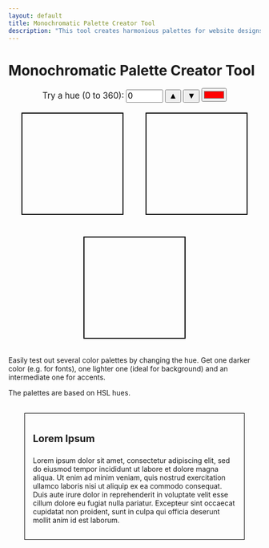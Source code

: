 ```yaml
---
layout: default
title: Monochromatic Palette Creator Tool
description: "This tool creates harmonious palettes for website designs and front-end development. Quickly test out many palettes and see them in mock website."
---
```

<style>
  .colorSquare {
    width: 200px;
    height: 200px;
    margin: 20px;
    border: 2px solid black;
    display: inline-block;
  }

  .contentBox {
    margin:32px;
    padding: 16px;
    border: 1px solid black;
  }
</style>
  <h1>Monochromatic Palette Creator Tool</h1>
  
  <div style="text-align:center;">
  <label for="hue" style="font-size:1.2em">Try a hue (0 to 360):</label>
  <input type="number" id="hue" value="0" min="0" max="360" style="font-size:1.2em">
  <button onclick="increment('hue')" style="font-size:1.2em">▲</button>
  <button onclick="decrement('hue')" style="font-size:1.2em">▼</button>
  <input type="color" value="#ff0000" id="rawColorInput" />
  <br>
  
  <div id="colorSquare" class="colorSquare"></div>
  <div id="darkColorSquare" class="colorSquare"></div>
  <div id="accentColorSquare" class="colorSquare"></div>
  </div>

  <p>Easily test out several color palettes by changing the hue. Get one darker color (e.g. for fonts), one lighter one (ideal for background) and an intermediate one for accents.</p>
  <p>The palettes are based on HSL hues.</p>

  <div id='theDiv' class="contentBox">
    <p id="theH2" style="font-weight:700;font-size:1.4em;line-height:1.5;">Lorem Ipsum</p>
    <p id="theP">Lorem ipsum dolor sit amet, consectetur adipiscing elit, sed do eiusmod tempor incididunt ut labore et dolore magna aliqua. Ut enim ad minim veniam, quis nostrud exercitation ullamco laboris nisi ut aliquip ex ea commodo consequat. Duis aute irure dolor in reprehenderit in voluptate velit esse cillum dolore eu fugiat nulla pariatur. Excepteur sint occaecat cupidatat non proident, sunt in culpa qui officia deserunt mollit anim id est laborum.</p>
  </div>
  
  <script>
    const colorSquare = document.getElementById('colorSquare');
    const accentColorSquare = document.getElementById('accentColorSquare');
    const darkColorSquare = document.getElementById('darkColorSquare');
    const hueInput = document.getElementById('hue');
    const colorPicker = document.getElementById('rawColorInput');
    

    function updateColor() {
      const hue = hueInput.value;

      const baseColor = `hsl(${hue}, 70%, 50%)`;
      const darkColor = `hsl(${hue}, 80%, 10%)`;
      const lightColor = `hsl(${hue}, 70%, 95%)`;

      colorSquare.style.backgroundColor = baseColor;
      darkColorSquare.style.backgroundColor = darkColor;
      accentColorSquare.style.backgroundColor = lightColor;

      const theDiv = document.getElementById('theDiv');
      const theH2 = document.getElementById('theH2');
      const theP = document.getElementById('theP');
      theDiv.style.backgroundColor = lightColor;
      theH2.style.color = baseColor;
      theP.style.color = darkColor;
    }

    function increment(property) {
      const input = document.getElementById(property);
      let value = parseInt(input.value);
      if (value < parseInt(input.max) - 10) {
        value+=10;
        input.value = value;
        updateColor();
      }
    }

    function decrement(property) {
      const input = document.getElementById(property);
      let value = parseInt(input.value);
      if (value > parseInt(input.min)) {
        value-=10;
        input.value = value;
        updateColor();
      }
    }

    function hexToHSL(hex) {
      // Remove # if present
      hex = hex.replace(/^#/, '');
      
      // Parse the hex values
      let r, g, b;
      if (hex.length === 3) {
        r = parseInt(hex[0] + hex[0], 16) / 255;
        g = parseInt(hex[1] + hex[1], 16) / 255;
        b = parseInt(hex[2] + hex[2], 16) / 255;
      } else {
        r = parseInt(hex.substr(0, 2), 16) / 255;
        g = parseInt(hex.substr(2, 2), 16) / 255;
        b = parseInt(hex.substr(4, 2), 16) / 255;
      }
      
      // Find min and max
      const max = Math.max(r, g, b);
      const min = Math.min(r, g, b);
      let h, s, l = (max + min) / 2;
      
      if (max === min) {
        // Achromatic
        h = s = 0;
      } else {
        const d = max - min;
        s = l > 0.5 ? d / (2 - max - min) : d / (max + min);
        
        switch (max) {
          case r: h = (g - b) / d + (g < b ? 6 : 0); break;
          case g: h = (b - r) / d + 2; break;
          case b: h = (r - g) / d + 4; break;
        }
        h /= 6;
      }
    
    // Convert to degrees and percentages
      return {
        h: Math.round(h * 360),
        s: Math.round(s * 100),
        l: Math.round(l * 100)
      };
    }

    function colorPickerUpdate() {
      const baseColor = colorPicker.value;
      const {h, s, l} = hexToHSL(colorPicker.value);

      const darkColor = `hsl(${h}, 80%, ${l < 50 ? 10 : 90}%)`;
      const lightColor = `hsl(${h}, 70%, ${l < 50 ? 90 : 20}%)`;

      colorSquare.style.backgroundColor = baseColor;
      darkColorSquare.style.backgroundColor = darkColor;
      accentColorSquare.style.backgroundColor = lightColor;

      const theDiv = document.getElementById('theDiv');
      const theH2 = document.getElementById('theH2');
      const theP = document.getElementById('theP');
      theDiv.style.backgroundColor = lightColor;
      theH2.style.color = baseColor;
      theP.style.color = darkColor;
    }

    hueInput.addEventListener('change', updateColor);
    colorPicker.addEventListener('change', colorPickerUpdate, false);
    updateColor();
  </script>